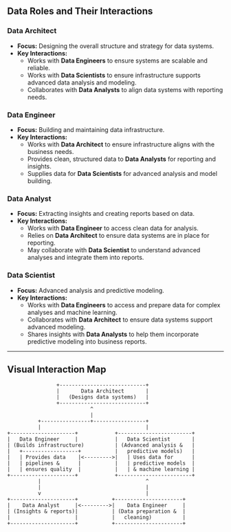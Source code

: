 ## Data Roles and Their Interactions

### Data Architect
- **Focus:** Designing the overall structure and strategy for data systems.
- **Key Interactions:**
  - Works with **Data Engineers** to ensure systems are scalable and reliable.
  - Works with **Data Scientists** to ensure infrastructure supports advanced data analysis and modeling.
  - Collaborates with **Data Analysts** to align data systems with reporting needs.

### Data Engineer
- **Focus:** Building and maintaining data infrastructure.
- **Key Interactions:**
  - Works with **Data Architect** to ensure infrastructure aligns with the business needs.
  - Provides clean, structured data to **Data Analysts** for reporting and insights.
  - Supplies data for **Data Scientists** for advanced analysis and model building.

### Data Analyst
- **Focus:** Extracting insights and creating reports based on data.
- **Key Interactions:**
  - Works with **Data Engineer** to access clean data for analysis.
  - Relies on **Data Architect** to ensure data systems are in place for reporting.
  - May collaborate with **Data Scientist** to understand advanced analyses and integrate them into reports.

### Data Scientist
- **Focus:** Advanced analysis and predictive modeling.
- **Key Interactions:**
  - Works with **Data Engineers** to access and prepare data for complex analyses and machine learning.
  - Collaborates with **Data Architect** to ensure data systems support advanced modeling.
  - Shares insights with **Data Analysts** to help them incorporate predictive modeling into business reports.

---

## Visual Interaction Map

```plaintext
                +----------------------------+
                |       Data Architect       |
                |   (Designs data systems)   |
                +----------------------------+
                           ^
                           |
          +----------------+-----------------+
          |                                  |
+---------------------+            +------------------------+
|   Data Engineer     |            |   Data Scientist       |
| (Builds infrastructure)          | (Advanced analysis &   |
|   +------------------+           |   predictive models)   |
|   | Provides data    |<--------->|   | Uses data for      |
|   | pipelines &      |           |   | predictive models  |
|   | ensures quality  |           |   | & machine learning |
+---------------------+            +------------------------+
          |                                  ^
          |                                  |
          v                                  |
+---------------------+           +----------------------+
|    Data Analyst     |<--------->|    Data Engineer     |
| (Insights & reports)|           | (Data preparation &  |
|                     |           |   cleaning)          |
+---------------------+           +----------------------+
```
